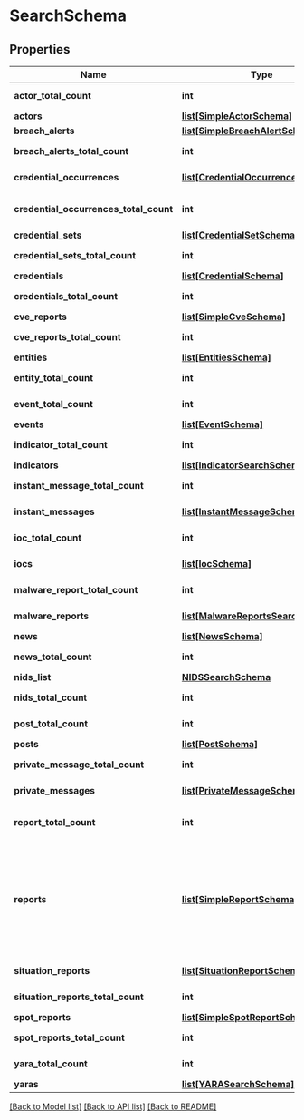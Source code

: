 # SearchSchema


## Properties
Name | Type | Description | Notes
------------ | ------------- | ------------- | -------------
**actor_total_count** | **int** | Total count of matched actors. | 
**actors** | [**list[SimpleActorSchema]**](SimpleActorSchema.md) | List of [Actors](#tag/Actors/paths/~1actors/get). | [optional] 
**breach_alerts** | [**list[SimpleBreachAlertSchema]**](SimpleBreachAlertSchema.md) | List of [Breach Alerts](#tag/Reports/paths/~1breachAlerts/get). | [optional] 
**breach_alerts_total_count** | **int** | Total count of matched breach alerts. | 
**credential_occurrences** | [**list[CredentialOccurrenceSchema]**](CredentialOccurrenceSchema.md) | List of [Credential occurrences](#tag/Credentials/paths/~1credentials~1occurrences/get). | [optional] 
**credential_occurrences_total_count** | **int** | Total count of matched credentials occurrences. | 
**credential_sets** | [**list[CredentialSetSchema]**](CredentialSetSchema.md) | List of [Credential sets](#tag/Credentials/paths/~1credentialSets/get). | [optional] 
**credential_sets_total_count** | **int** | Total count of matched credential sets. | 
**credentials** | [**list[CredentialSchema]**](CredentialSchema.md) | List of [Credentials](#tag/Credentials/paths/~1credentials/get). | [optional] 
**credentials_total_count** | **int** | Total count of matched credentials. | 
**cve_reports** | [**list[SimpleCveSchema]**](SimpleCveSchema.md) | List of [Cve Reports](#tag/Vulnerabilities/paths/~1cve~1reports/get). | [optional] 
**cve_reports_total_count** | **int** | Total count of matched vulnerability reports. | 
**entities** | [**list[EntitiesSchema]**](EntitiesSchema.md) | List of [Entities](#tag/Entities/paths/~1entities/get). | [optional] 
**entity_total_count** | **int** | Total count of matched entities. | 
**event_total_count** | **int** | Total count of matched events. | 
**events** | [**list[EventSchema]**](EventSchema.md) | List of [Events](#tag/Events/paths/~1events/get). | [optional] 
**indicator_total_count** | **int** | Total count of matched indicators. | 
**indicators** | [**list[IndicatorSearchSchema]**](IndicatorSearchSchema.md) | List of [Indicators](#tag/Indicators/paths/~1indicators/get). | [optional] 
**instant_message_total_count** | **int** | Total count of matched instant messages. | 
**instant_messages** | [**list[InstantMessageSchema]**](InstantMessageSchema.md) | List of [Instant Messages](#tag/Messaging-Services/paths/~1messagingServices~1instantMessages/get). | [optional] 
**ioc_total_count** | **int** | Total count of matched IOCs. | 
**iocs** | [**list[IocSchema]**](IocSchema.md) | List of [Indicators of compromise](#tag/Indicators/paths/~1indicators/get). | [optional] 
**malware_report_total_count** | **int** | Total count of matched malware reports. | 
**malware_reports** | [**list[MalwareReportsSearchSchema]**](MalwareReportsSearchSchema.md) | List of [Malware Reports](#tag/Malware/paths/~1malwareReports/get). | [optional] 
**news** | [**list[NewsSchema]**](NewsSchema.md) | List of [News](#tag/News/paths/~1news/get). | [optional] 
**news_total_count** | **int** | Total count of matched news. | 
**nids_list** | [**NIDSSearchSchema**](NIDSSearchSchema.md) |  | [optional] 
**nids_total_count** | **int** | Total count of matched nids. | 
**post_total_count** | **int** | Total count of matched posts. | 
**posts** | [**list[PostSchema]**](PostSchema.md) | List of [Posts](#tag/Forums/paths/~1posts/get). | [optional] 
**private_message_total_count** | **int** | Total count of matched private messages. | 
**private_messages** | [**list[PrivateMessageSchema]**](PrivateMessageSchema.md) | List of [PrivateMessages](#tag/Forums/paths/~1privateMessages/get). | [optional] 
**report_total_count** | **int** | Total count of matched information or fintel reports. | 
**reports** | [**list[SimpleReportSchema]**](SimpleReportSchema.md) | List of [Information Reports] or [Fintel Reports]() ordered by creation time descending.  In version 1.3.0 reports also include new field &#x60;actorSubjectOfReport&#x60; with actors, mentioned in report subject. | [optional] 
**situation_reports** | [**list[SituationReportSchema]**](SituationReportSchema.md) | List of [Situation Reports](#tag/Global-Search/paths/~1search/get). | [optional] 
**situation_reports_total_count** | **int** | Total count of matched situation reports. | 
**spot_reports** | [**list[SimpleSpotReportSchema]**](SimpleSpotReportSchema.md) | List of [Spot Reports](#tag/Reports/paths/~1spotReports/get). | [optional] 
**spot_reports_total_count** | **int** | Total count of matched spot reports. | 
**yara_total_count** | **int** | Total count of matched yaras. | 
**yaras** | [**list[YARASearchSchema]**](YARASearchSchema.md) | List of [YARA](#tag/YARA/paths/~1yara/get). | [optional] 

[[Back to Model list]](../README.md#documentation-for-models) [[Back to API list]](../README.md#documentation-for-api-endpoints) [[Back to README]](../README.md)



